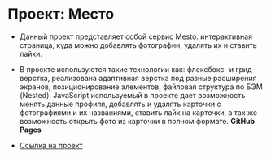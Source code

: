 # Проект: Место

* Данный проект представляет собой сервис Mesto: интерактивная страница, куда можно добавлять фотографии, удалять их и ставить лайки.
* В проекте используются такие технологии как: флексбокс- и грид-верстка, реализована адаптивная верстка под разные расширения экранов, позиционирование элементов, файловая структура по БЭМ (Nested). JavaScript используемый в проекте дает возможность менять данные профиля, добавлять и удалять карточки с фотографиями и их названиями, ставить лайк на карточки, а так же возможность открыть фото из карточки в полном формате.
**GitHub Pages**

* [Ссылка на проект](https://margoshabanova.github.io/mesto/index.html)
